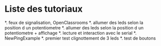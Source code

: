 Liste des tutoriaux
===

*. feux de signalisation, OpenClassrooms
*. allumer des leds selon la position d un potentiometre
*. allumer des leds selon la position d un potentiometre + affichage
*. lecture et interaction avec le serial
*. NewPingExample
*. premier test clignottement de 3 leds
*. test de boutons
